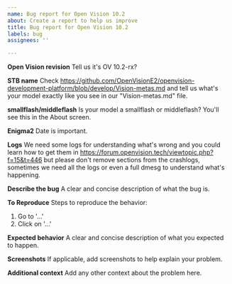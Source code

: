 ```yaml
---
name: Bug report for Open Vision 10.2
about: Create a report to help us improve
title: Bug report for Open Vision 10.2
labels: bug
assignees: ''

---
```


**Open Vision revision**
Tell us it's OV 10.2-rx?

**STB name**
Check https://github.com/OpenVisionE2/openvision-development-platform/blob/develop/Vision-metas.md and tell us what's your model exactly like you see in our "Vision-metas.md" file.

**smallflash/middleflash**
Is your model a smallflash or middleflash? You'll see this in the About screen.

**Enigma2**
Date is important.

**Logs**
We need some logs for understanding what's wrong and you could learn how to get them in https://forum.openvision.tech/viewtopic.php?f=15&t=446 but please don't remove sections from the crashlogs, sometimes we need all the logs or even a full dmesg to understand what's happening.

**Describe the bug**
A clear and concise description of what the bug is.

**To Reproduce**
Steps to reproduce the behavior:
1. Go to '...'
2. Click on '...'

**Expected behavior**
A clear and concise description of what you expected to happen.

**Screenshots**
If applicable, add screenshots to help explain your problem.

**Additional context**
Add any other context about the problem here.
